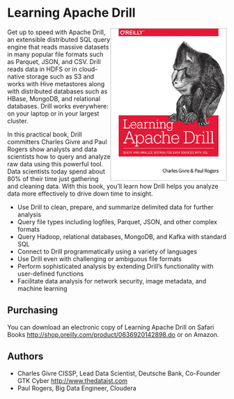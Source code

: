 # Learning Apache Drill
<img src="images/cover.jpg" height=350 align="right" />Get up to speed with Apache Drill, an extensible distributed SQL query engine that reads massive datasets in many popular file formats such as Parquet, JSON, and CSV. Drill reads data in HDFS or in cloud-native storage such as S3 and works with Hive metastores along with distributed databases such as HBase, MongoDB, and relational databases. Drill works everywhere: on your laptop or in your largest cluster.

In this practical book, Drill committers Charles Givre and Paul Rogers show analysts and data scientists how to query and analyze raw data using this powerful tool. Data scientists today spend about 80% of their time just gathering and cleaning data. With this book, you’ll learn how Drill helps you analyze data more effectively to drive down time to insight.

* Use Drill to clean, prepare, and summarize delimited data for further analysis
* Query file types including logfiles, Parquet, JSON, and other complex formats
* Query Hadoop, relational databases, MongoDB, and Kafka with standard SQL
* Connect to Drill programmatically using a variety of languages
* Use Drill even with challenging or ambiguous file formats
* Perform sophisticated analysis by extending Drill’s functionality with user-defined functions
* Facilitate data analysis for network security, image metadata, and machine learning

## Purchasing
You can download an electronic copy of Learning Apache Drill on Safari Books http://shop.oreilly.com/product/0636920142898.do or on Amazon. 

## Authors

* Charles Givre CISSP, Lead Data Scientist, Deutsche Bank, Co-Founder GTK Cyber http://www.thedataist.com
* Paul Rogers, Big Data Engineer, Cloudera
